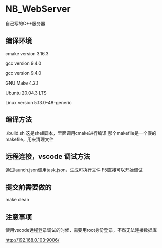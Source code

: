 # NB_WebServer
自己写的C++服务器


## 编译环境

cmake version 3.16.3

gcc version 9.4.0

gcc version 9.4.0

GNU Make 4.2.1

Ubuntu 20.04.3 LTS

Linux version 5.13.0-48-generic


## 编译方法
./build.sh  这是shell脚本，里面调用cmake进行编译
那个makefile是一个假的makefile，用来清理文件



## 远程连接，vscode 调试方法
通过launch.json调用task.json，生成可执行文件
F5直接可以开始调试

## 提交前需要做的
make clean


## 注意事项
使用vscode远程登录调试的时候，需要用root身份登录，不然无法连接数据库

http://192.168.0.103:9006/